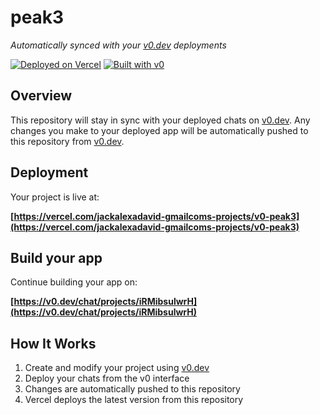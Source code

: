 # peak3 

*Automatically synced with your [v0.dev](https://v0.dev) deployments*

[![Deployed on Vercel](https://img.shields.io/badge/Deployed%20on-Vercel-black?style=for-the-badge&logo=vercel)](https://vercel.com/jackalexadavid-gmailcoms-projects/v0-peak3)
[![Built with v0](https://img.shields.io/badge/Built%20with-v0.dev-black?style=for-the-badge)](https://v0.dev/chat/projects/iRMibsulwrH)

## Overview

This repository will stay in sync with your deployed chats on [v0.dev](https://v0.dev).
Any changes you make to your deployed app will be automatically pushed to this repository from [v0.dev](https://v0.dev).

## Deployment

Your project is live at:

**[https://vercel.com/jackalexadavid-gmailcoms-projects/v0-peak3](https://vercel.com/jackalexadavid-gmailcoms-projects/v0-peak3)**

## Build your app

Continue building your app on:

**[https://v0.dev/chat/projects/iRMibsulwrH](https://v0.dev/chat/projects/iRMibsulwrH)**

## How It Works

1. Create and modify your project using [v0.dev](https://v0.dev)
2. Deploy your chats from the v0 interface
3. Changes are automatically pushed to this repository
4. Vercel deploys the latest version from this repository
